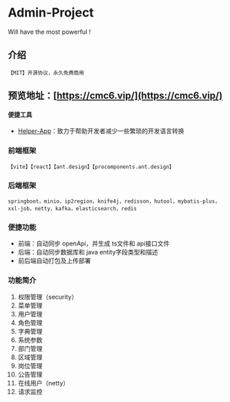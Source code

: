 # Admin-Project
Will have the most powerful !

## 介绍
`【MIT】开源协议，永久免费商用`

## 预览地址：[https://cmc6.vip/](https://cmc6.vip/)

#### 便捷工具
- [Helper-App](https://cmc0.github.io/)：致力于帮助开发者减少一些繁琐的开发语言转换

### 前端框架
`【vite】【react】【ant.design】【procomponents.ant.design】`

### 后端框架
`springboot，minio，ip2region，knife4j，redisson，hutool，mybatis-plus，xxl-job，netty，kafka，elasticsearch，redis`

### 便捷功能
- 前端：自动同步 openApi，并生成 ts文件和 api接口文件
- 后端：自动同步数据库和 java entity字段类型和描述
- 前后端自动打包及上传部署

### 功能简介
1. 权限管理（security）
2. 菜单管理
3. 用户管理
4. 角色管理
5. 字典管理
6. 系统参数
7. 部门管理
8. 区域管理
9. 岗位管理
10. 公告管理
11. 在线用户（netty）
12. 请求监控
